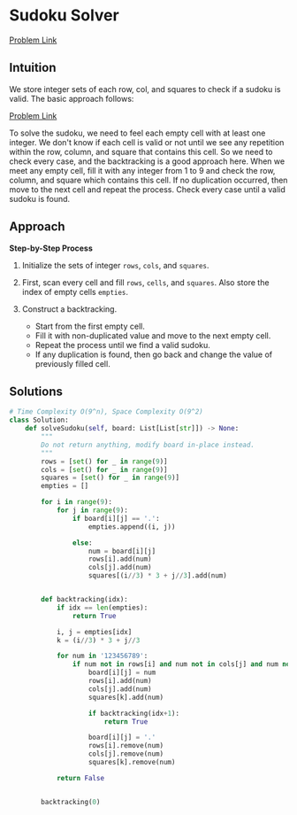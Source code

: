 **Sudoku Solver**
=
[Problem Link](https://leetcode.com/problems/sudoku-solver/description)

## Intuition
We store integer sets of each row, col, and squares to check if a sudoku is valid. The basic approach follows:

[Problem Link](https://leetcode.com/problems/valid-sudoku/description)

To solve the sudoku, we need to feel each empty cell with at least one integer. We don't know if each cell is valid or 
not until we see any repetition within the row, column, and square that contains this cell. So we need to check 
every case, and the backtracking is a good approach here. When we meet any empty cell, fill it with any integer from 
1 to 9 and check the row, column, and square which contains this cell. If no duplication occurred, then move to the next 
cell and repeat the process. Check every case until a valid sudoku is found.

## Approach
**Step-by-Step Process**

1. Initialize the sets of integer `rows`, `cols`, and `squares`.

2. First, scan every cell and fill `rows`, `cells`, and `squares`. Also store the index of empty cells `empties`.

3. Construct a backtracking.
    - Start from the first empty cell.
    - Fill it with non-duplicated value and move to the next empty cell.
    - Repeat the process until we find a valid sudoku.
    - If any duplication is found, then go back and change the value of previously filled cell.
  
## Solutions
```python
# Time Complexity O(9^n), Space Complexity O(9^2)
class Solution:
    def solveSudoku(self, board: List[List[str]]) -> None:
        """
        Do not return anything, modify board in-place instead.
        """
        rows = [set() for _ in range(9)]
        cols = [set() for _ in range(9)]
        squares = [set() for _ in range(9)]
        empties = []

        for i in range(9):
            for j in range(9):
                if board[i][j] == '.':
                    empties.append((i, j))

                else:
                    num = board[i][j]
                    rows[i].add(num)
                    cols[j].add(num)
                    squares[(i//3) * 3 + j//3].add(num)


        def backtracking(idx):
            if idx == len(empties):
                return True

            i, j = empties[idx]
            k = (i//3) * 3 + j//3

            for num in '123456789':
                if num not in rows[i] and num not in cols[j] and num not in squares[k]:
                    board[i][j] = num
                    rows[i].add(num)
                    cols[j].add(num)
                    squares[k].add(num)

                    if backtracking(idx+1):
                        return True

                    board[i][j] = '.'
                    rows[i].remove(num)
                    cols[j].remove(num)
                    squares[k].remove(num)

            return False


        backtracking(0)
```
